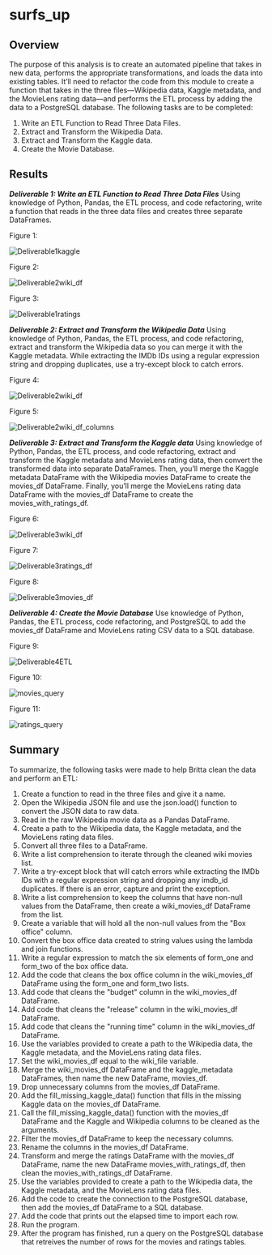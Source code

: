 # surfs_up

## Overview

The purpose of this analysis is  to create an automated pipeline that takes in new data, performs the appropriate transformations, and loads the data into existing tables. It’ll need to refactor the code from this module to create a function that takes in the three files—Wikipedia data, Kaggle metadata, and the MovieLens rating data—and performs the ETL process by adding the data to a PostgreSQL database. The following tasks are to be completed: 

1. Write an ETL Function to Read Three Data Files.
2. Extract and Transform the Wikipedia Data.
3. Extract and Transform the Kaggle data.
4. Create the Movie Database.

## Results

***Deliverable 1: Write an ETL Function to Read Three Data Files***
Using knowledge of Python, Pandas, the ETL process, and code refactoring, write a function that reads in the three data files and creates three separate DataFrames.

Figure 1:

![Deliverable1kaggle](https://raw.githubusercontent.com/krismbah/Movies-ETL/main/Deliverable1kaggle.png)

Figure 2:

![Deliverable2wiki_df](https://raw.githubusercontent.com/krismbah/Movies-ETL/main/Deliverable2wiki_df.png)

Figure 3:

![Deliverable1ratings](https://raw.githubusercontent.com/krismbah/Movies-ETL/main/Deliverable1ratings.png)


***Deliverable 2: Extract and Transform the Wikipedia Data***
Using knowledge of Python, Pandas, the ETL process, and code refactoring, extract and transform the Wikipedia data so you can merge it with the Kaggle metadata. While extracting the IMDb IDs using a regular expression string and dropping duplicates, use a try-except block to catch errors.

Figure 4:

![Deliverable2wiki_df](https://raw.githubusercontent.com/krismbah/Movies-ETL/main/Deliverable2wiki_df.png)

Figure 5:

![Deliverable2wiki_df_columns](https://raw.githubusercontent.com/krismbah/Movies-ETL/main/Deliverable2wiki_df_columns.png)


***Deliverable 3: Extract and Transform the Kaggle data***
Using knowledge of Python, Pandas, the ETL process, and code refactoring, extract and transform the Kaggle metadata and MovieLens rating data, then convert the transformed data into separate DataFrames. Then, you’ll merge the Kaggle metadata DataFrame with the Wikipedia movies DataFrame to create the movies_df DataFrame. Finally, you’ll merge the MovieLens rating data DataFrame with the movies_df DataFrame to create the movies_with_ratings_df.

Figure 6:

![Deliverable3wiki_df](https://raw.githubusercontent.com/krismbah/Movies-ETL/main/Deliverable3wiki_df.png)

Figure 7:

![Deliverable3ratings_df](https://raw.githubusercontent.com/krismbah/Movies-ETL/main/Deliverable3ratings_df.png)

Figure 8:

![Deliverable3movies_df](https://raw.githubusercontent.com/krismbah/Movies-ETL/main/Deliverable3movies_df.png)


***Deliverable 4: Create the Movie Database***
Use knowledge of Python, Pandas, the ETL process, code refactoring, and PostgreSQL to add the movies_df DataFrame and MovieLens rating CSV data to a SQL database.

Figure 9:

![Deliverable4ETL](https://raw.githubusercontent.com/krismbah/Movies-ETL/main/Deliverable4ETL.png)

Figure 10:

![movies_query](https://raw.githubusercontent.com/krismbah/Movies-ETL/main/movies_query.png)

Figure 11:

![ratings_query](https://raw.githubusercontent.com/krismbah/Movies-ETL/main/ratings_query.png)


## Summary

To summarize, the following tasks were made to help Britta clean the data and perform an ETL:

1. Create a function to read in the three files and give it a name.
2. Open the Wikipedia JSON file and use the json.load() function to convert the JSON data to raw data.
3. Read in the raw Wikipedia movie data as a Pandas DataFrame.
4. Create a path to the Wikipedia data, the Kaggle metadata, and the MovieLens rating data files.
5. Convert all three files to a DataFrame.
6. Write a list comprehension to iterate through the cleaned wiki movies list.
7. Write a try-except block that will catch errors while extracting the IMDb IDs with a regular expression string and dropping any imdb_id duplicates. If there is an error, capture and print the exception.
8. Write a list comprehension to keep the columns that have non-null values from the DataFrame, then create a wiki_movies_df DataFrame from the list.
9. Create a variable that will hold all the non-null values from the "Box office" column.
10. Convert the box office data created to string values using the lambda and join functions.
11. Write a regular expression to match the six elements of form_one and form_two of the box office data.
12. Add the code that cleans the box office column in the wiki_movies_df DataFrame using the form_one and form_two lists.
13. Add code that cleans the "budget" column in the wiki_movies_df DataFrame.
14. Add code that cleans the "release" column in the wiki_movies_df DataFrame.
15. Add code that cleans the "running time" column in the wiki_movies_df DataFrame.
16. Use the variables provided to create a path to the Wikipedia data, the Kaggle metadata, and the MovieLens rating data files.
17. Set the wiki_movies_df equal to the wiki_file variable.
18. Merge the wiki_movies_df DataFrame and the kaggle_metadata DataFrames, then name the new DataFrame, movies_df.
19. Drop unnecessary columns from the movies_df DataFrame.
20. Add the fill_missing_kaggle_data() function that fills in the missing Kaggle data on the movies_df DataFrame.
21. Call the fill_missing_kaggle_data() function with the movies_df DataFrame and the Kaggle and Wikipedia columns to be cleaned as the arguments.
22. Filter the movies_df DataFrame to keep the necessary columns.
23. Rename the columns in the movies_df DataFrame.
24. Transform and merge the ratings DataFrame with the movies_df DataFrame, name the new DataFrame movies_with_ratings_df, then clean the movies_with_ratings_df DataFrame.
25. Use the variables provided to create a path to the Wikipedia data, the Kaggle metadata, and the MovieLens rating data files.
26. Add the code to create the connection to the PostgreSQL database, then add the movies_df DataFrame to a SQL database.
27. Add the code that prints out the elapsed time to import each row.
28. Run the program.
29. After the program has finished, run a query on the PostgreSQL database that retreives the number of rows for the movies and ratings tables.
